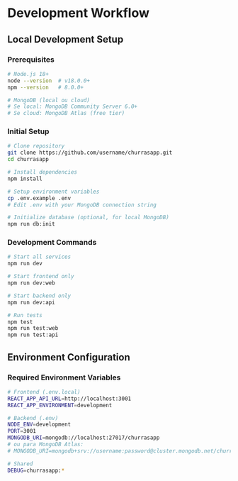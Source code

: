# Development Workflow

## Local Development Setup

### Prerequisites

```bash
# Node.js 18+
node --version  # v18.0.0+
npm --version   # 8.0.0+

# MongoDB (local ou cloud)
# Se local: MongoDB Community Server 6.0+
# Se cloud: MongoDB Atlas (free tier)
```

### Initial Setup

```bash
# Clone repository
git clone https://github.com/username/churrasapp.git
cd churrasapp

# Install dependencies
npm install

# Setup environment variables
cp .env.example .env
# Edit .env with your MongoDB connection string

# Initialize database (optional, for local MongoDB)
npm run db:init
```

### Development Commands

```bash
# Start all services
npm run dev

# Start frontend only
npm run dev:web

# Start backend only
npm run dev:api

# Run tests
npm test
npm run test:web
npm run test:api
```

## Environment Configuration

### Required Environment Variables

```bash
# Frontend (.env.local)
REACT_APP_API_URL=http://localhost:3001
REACT_APP_ENVIRONMENT=development

# Backend (.env)
NODE_ENV=development
PORT=3001
MONGODB_URI=mongodb://localhost:27017/churrasapp
# ou para MongoDB Atlas:
# MONGODB_URI=mongodb+srv://username:password@cluster.mongodb.net/churrasapp

# Shared
DEBUG=churrasapp:*
```

